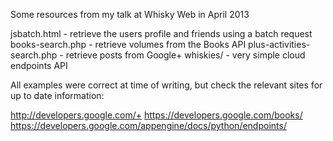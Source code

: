 Some resources from my talk at Whisky Web in April 2013

jsbatch.html - retrieve the users profile and friends using a batch request
books-search.php - retrieve volumes from the Books API
plus-activities-search.php - retrieve posts from Google+
whiskies/ - very simple cloud endpoints API

All examples were correct at time of writing, but check the relevant sites for up to date information:

http://developers.google.com/+
https://developers.google.com/books/
https://developers.google.com/appengine/docs/python/endpoints/